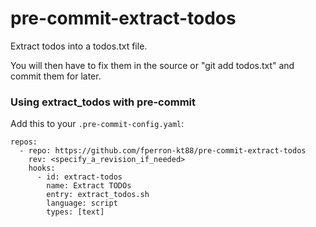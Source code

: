 # pre-commit-extract-todos

Extract todos into a todos.txt file.

You will then have to fix them in the source or "git add todos.txt" and commit them for later.

### Using extract_todos with pre-commit

Add this to your `.pre-commit-config.yaml`:

```
repos:
  - repo: https://github.com/fperron-kt88/pre-commit-extract-todos
    rev: <specify_a_revision_if_needed>
    hooks:
      - id: extract-todos
        name: Extract TODOs
        entry: extract_todos.sh
        language: script
        types: [text]
```
